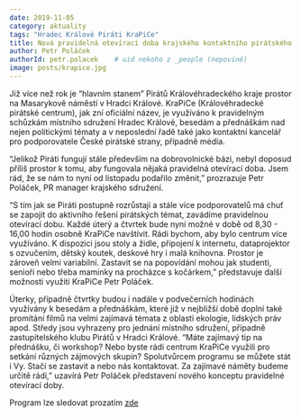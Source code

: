 ```yaml
---
date: 2019-11-05
category: aktuality
tags: "Hradec Králové Piráti KraPiCe"
title: Nová pravidelná otevírací doba krajského kontaktního pirátského centra KraPiCe
author: Petr Poláček
authorId: petr.polacek    # uid nekoho z _people (nepoviné)
image: posts/krapice.jpg
---
```


Již více než rok je “hlavním stanem” Pirátů Královéhradeckého kraje prostor na Masarykově náměstí v Hradci Králové. KraPiCe (Královéhradecké pirátské centrum), jak zní oficiální název, je využíváno k pravidelným schůzkám místního sdružení Hradec Králové, besedám a přednáškám nad nejen politickými tématy a v neposlední řadě také jako kontaktní kancelář pro podporovatele České pirátské strany, případně média.

“Jelikož Piráti fungují stále především na dobrovolnické bázi, nebyl doposud příliš prostor k tomu, aby fungovala nějaká pravidelná otevírací doba. Jsem rád, že se nám to nyní od listopadu podařilo změnit,” prozrazuje Petr Poláček, PR manager krajského sdružení.

“S tím jak se Piráti postupně rozrůstají a stále více podporovatelů má chuť se zapojit do aktivního řešení pirátských témat, zavádíme pravidelnou otevírací dobu. Každé úterý a čtvrtek bude nyní možné v době od 8,30 - 16,00 hodin osobně KraPiCe navštívit. Rádi bychom, aby bylo centrum více využíváno. K dispozici jsou stoly a židle, připojení k internetu, dataprojektor s ozvučením, dětský koutek, deskové hry i malá knihovna. Prostor je zároveň velmi variabilní. Zastavit se na popovídání mohou jak studenti, senioři nebo třeba maminky na procházce s kočárkem,” představuje další možnosti využití KraPiCe Petr Poláček.

Úterky, případně čtvrtky budou i nadále v podvečerních hodinách využívány k besedám a přednáškám, které již v nejbližší době doplní také promítání filmů na velmi zajímavá témata z oblasti ekologie, lidských práv apod. Středy jsou vyhrazeny pro jednání místního sdružení, případně zastupitelského klubu Pirátů v Hradci Králové. “Máte zajímavý tip na přednášku, či workshop? Nebo byste rádi centrum KraPiCe využili pro setkání různých zájmových skupin? Spolutvůrcem programu se můžete stát i Vy. Stačí se zastavit a nebo nás kontaktovat. Za zajímavé náměty budeme určitě rádi,” uzavírá Petr Poláček představení nového konceptu pravidelné otevírací doby.

Program lze sledovat prozatím [zde](https://www.facebook.com/pg/pirati.khk/events/)
